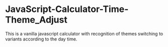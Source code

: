 # JavaScript-Calculator-Time-Theme_Adjust
 This is a vanilla javascript calculator with recognition of themes switching to variants according to the day time.
